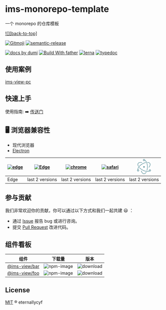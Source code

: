 # ims-monorepo-template

一个 monorepo 的仓库模板

[![][back-to-top]](#readme-top)

[![Gitmoji][gitmoji]][gitmoji-url] [![semantic-release][semantic-release]][semantic-release-repo]

[![ docs by dumi][dumi-url]](https://d.umijs.org/) [![Build With father][father-url]](https://github.com/umijs/father/) [![lerna](https://img.shields.io/badge/maintained%20with-lerna-cc00ff.svg)][lerna-url] [![typedoc](https://img.shields.io/badge/API%20by-typedoc-9600ff.svg)](https://typedoc.org/)

<!-- umi url -->

[lerna-url]: https://lernajs.io/
[dumi-url]: https://img.shields.io/badge/docs%20by-dumi-blue
[father-url]: https://img.shields.io/badge/build%20with-father-028fe4.svg

<!-- badage url -->

[gitmoji]: https://img.shields.io/badge/Gitmoji-%20😜%20😍-FFDD67.svg
[gitmoji-url]: https://gitmoji.carloscuesta.me/
[semantic-release]: https://img.shields.io/badge/%20%20%F0%9F%93%A6%F0%9F%9A%80-semantic--release-e10079.svg
[semantic-release-repo]: https://github.com/semantic-release/semantic-release

## 使用案例

[ims-view-pc](https://github.com/eternallycyf/ims-view-pc)

## 快速上手

使用指南: ➡️ [传送门](https://ims-monorepo-template.vercel.app/guide)

## 🖥 浏览器兼容性

- 现代浏览器
- [Electron](https://www.electronjs.org/)

| [![edge](https://raw.githubusercontent.com/alrra/browser-logos/master/src/edge/edge_48x48.png)](http://godban.github.io/browsers-support-badges/) | [![Edge](https://raw.githubusercontent.com/alrra/browser-logos/master/src/firefox/firefox_48x48.png)](http://godban.github.io/browsers-support-badges/) | [![chrome](https://raw.githubusercontent.com/alrra/browser-logos/master/src/chrome/chrome_48x48.png)](http://godban.github.io/browsers-support-badges/) | [![safari](https://raw.githubusercontent.com/alrra/browser-logos/master/src/safari/safari_48x48.png)](http://godban.github.io/browsers-support-badges/) | [![electron_48x48](https://raw.githubusercontent.com/alrra/browser-logos/master/src/electron/electron_48x48.png)](http://godban.github.io/browsers-support-badges/) |
| ------------------------------------------------------------------------------------------------------------------------------------------------- | ------------------------------------------------------------------------------------------------------------------------------------------------------- | ------------------------------------------------------------------------------------------------------------------------------------------------------- | ------------------------------------------------------------------------------------------------------------------------------------------------------- | ------------------------------------------------------------------------------------------------------------------------------------------------------------------- |
| Edge                                                                                                                                              | last 2 versions                                                                                                                                         | last 2 versions                                                                                                                                         | last 2 versions                                                                                                                                         | last 2 versions                                                                                                                                                     |

## 参与贡献

我们非常欢迎你的贡献，你可以通过以下方式和我们一起共建 😃 ：

- 通过 [Issue](https://github.com/eternallycyf/ims-monorepo-template/issues) 报告 bug 或进行咨询。
- 提交 [Pull Request](https://github.com/eternallycyf/ims-monorepo-template/pulls) 改进代码。

## 组件看板

| 组件                                                         | 下载量                                                                                                     | 版本                                                                           |
| ------------------------------------------------------------ | ---------------------------------------------------------------------------------------------------------- | ------------------------------------------------------------------------------ |
| [@ims-view/bar](https://www.npmjs.com/package/@ims-view/bar) | ![npm-image](http://img.shields.io/npm/v/@ims-view/bar.svg?style=flat-square&color=deepgreen&label=latest) | ![download](https://img.shields.io/npm/dm/@ims-view/bar.svg?style=flat-square) |
| [@ims-view/foo](https://www.npmjs.com/package/@ims-view/foo) | ![npm-image](http://img.shields.io/npm/v/@ims-view/foo.svg?style=flat-square&color=deepgreen&label=latest) | ![download](https://img.shields.io/npm/dm/@ims-view/foo.svg?style=flat-square) |

## License

[MIT](./LICENSE) ® eternallycyf
